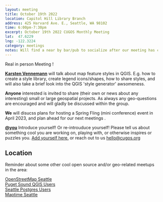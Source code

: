 ```yaml
---
layout: meeting
title: October 19th 2022
location: Capitol Hill Library Branch
address: 425 Harvard Ave. E., Seattle, WA 98102
time: 6:00pm-7:30pm
excerpt: October 19th 2022 CUGOS Monthly Meeting
lat:  47.6229
lng: -122.3224
category: meetings
notes: Will find a near by bar/pub to socialize after our meeting has concluded ! Sorry no virtual access for this meeting for now, but as promiosed we will work hard to make this happen too in the future
---
```

Real in person Meeting !
 
**[Karsten Vennemann](https://www.linkedin.com/in/karstenvennemann/)** will talk about map feature styles in QGIS. E.g. how to create a style library, create legend icons/shapes, how to share styles, and will also take a brief look into the QGIS 'style generator' awsomeness.

**Anyone** interested is invited to share (their own or news about any interesting) small or large geospatial projects. As always any geo-questions are encouraged and will gladly be discussed within the group.

**We** will disucss plans for hosting a Spring Fling (mini conference) event in April 2023, and plan ahead for our next meetings .

**[@you](http://cugos.org/people/)** Introduce yourself! Or re-introuduce yourself! Please tell us about something cool you are working on, playing with, or otherwise inspires or puzzles you. [Add yourself here.](https://github.com/cugos/cugos.github.com/blob/master/meetings/_posts/2022-10-19-cugos_monthly.md) or reach out to us hello@cugos.org

## Location


Reminder about some other cool open source and/or geo-related meetups in the area:

[OpenStreetMap Seattle](https://www.meetup.com/OpenStreetMap-Seattle/)  
[Puget Sound QGIS Users](https://www.meetup.com/Puget-Sound-QGIS-Users-Group/)  
[Seattle Postgres Users](https://www.meetup.com/Seattle-Postgres/)  
[Maptime Seattle](https://www.meetup.com/MaptimeSEA/)
